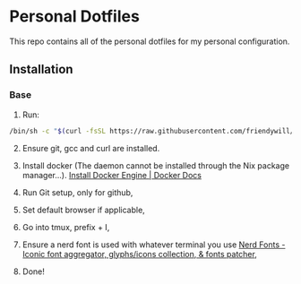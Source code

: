 # Personal Dotfiles

This repo contains all of the personal dotfiles for my
personal configuration.

## Installation

### Base

1. Run:

```bash
/bin/sh -c "$(curl -fsSL https://raw.githubusercontent.com/friendywill/dotfiles/refs/heads/master/scripts/setup.sh)"
```

2. Ensure git, gcc and curl are installed.

3. Install docker (The daemon cannot be installed through the Nix package
manager...).
[Install Docker Engine | Docker Docs](https://docs.docker.com/engine/install/)

4. Run Git setup, only for github,

5. Set default browser if applicable,

6. Go into tmux, prefix + I,

6. Ensure a nerd font is used with whatever terminal you use [Nerd Fonts - Iconic font aggregator, glyphs/icons collection, & fonts patcher](https://www.nerdfonts.com/),

7. Done!

